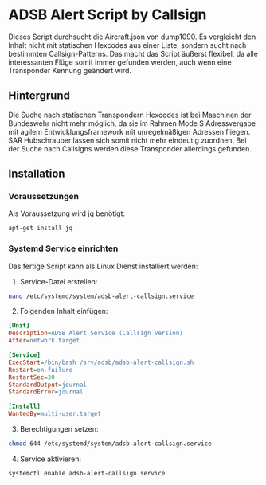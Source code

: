 # ADSB Alert Script by Callsign

Dieses Script durchsucht die Aircraft.json von dump1090. Es vergleicht den Inhalt nicht mit statischen Hexcodes aus einer Liste, sondern sucht nach bestimmten Callsign-Patterns.
Das macht das Script äußerst flexibel, da alle interessanten Flüge somit immer gefunden werden, auch wenn eine Transponder Kennung geändert wird.

## Hintergrund

Die Suche nach statischen Transpondern Hexcodes ist bei Maschinen der Bundeswehr nicht mehr möglich, da sie im Rahmen Mode S Adressvergabe mit agilem Entwicklungsframework mit unregelmäßigen Adressen fliegen. SAR Hubschrauber lassen sich somit nicht mehr eindeutig zuordnen.
Bei der Suche nach Callsigns werden diese Transponder allerdings gefunden.

## Installation

### Voraussetzungen

Als Voraussetzung wird jq benötigt:
```bash
apt-get install jq
```

### Systemd Service einrichten

Das fertige Script kann als Linux Dienst installiert werden:

1. Service-Datei erstellen:
```bash
nano /etc/systemd/system/adsb-alert-callsign.service
```

2. Folgenden Inhalt einfügen:
```ini
[Unit]
Description=ADSB Alert Service (Callsign Version)
After=network.target

[Service]
ExecStart=/bin/bash /srv/adsb/adsb-alert-callsign.sh
Restart=on-failure
RestartSec=30
StandardOutput=journal
StandardError=journal

[Install]
WantedBy=multi-user.target
```

3. Berechtigungen setzen:
```bash
chmod 644 /etc/systemd/system/adsb-alert-callsign.service
```

4. Service aktivieren:
```bash
systemctl enable adsb-alert-callsign.service
```
